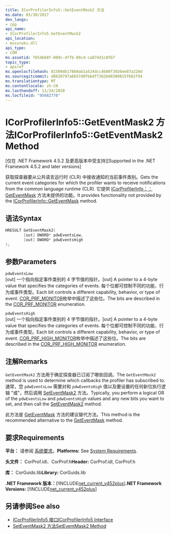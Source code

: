 ```yaml
---
title: ICorProfilerInfo5::GetEventMask2 方法
ms.date: 03/30/2017
dev_langs:
- cpp
api_name:
- ICorProfilerInfo5.GetEventMask2
api_location:
- mscorwks.dll
api_type:
- COM
ms.assetid: f854b68f-009c-4ffb-89cd-ca874d1c0fb7
topic_type:
- apiref
ms.openlocfilehash: 81509db178b0ab1a524dcc4b00f39264e87a220d
ms.sourcegitcommit: d8020797a6657d0fbbdff362b80300815f682f94
ms.translationtype: MT
ms.contentlocale: zh-CN
ms.lasthandoff: 11/24/2020
ms.locfileid: "95682778"
---
```

# <a name="icorprofilerinfo5geteventmask2-method"></a><span data-ttu-id="e6d38-102">ICorProfilerInfo5::GetEventMask2 方法</span><span class="sxs-lookup"><span data-stu-id="e6d38-102">ICorProfilerInfo5::GetEventMask2 Method</span></span>

<span data-ttu-id="e6d38-103">[仅在 .NET Framework 4.5.2 及更高版本中受支持]</span><span class="sxs-lookup"><span data-stu-id="e6d38-103">[Supported in the .NET Framework 4.5.2 and later versions]</span></span>  
  
 <span data-ttu-id="e6d38-104">获取探查器要从公共语言运行时 (CLR) 中接收通知的当前事件类别。</span><span class="sxs-lookup"><span data-stu-id="e6d38-104">Gets the current event categories for which the profiler wants to receive notifications from the common language runtime (CLR).</span></span>  <span data-ttu-id="e6d38-105">它提供 [ICorProfilerInfo：： GetEventMask](icorprofilerinfo-geteventmask-method.md) 方法未提供的功能。</span><span class="sxs-lookup"><span data-stu-id="e6d38-105">It provides functionality not provided by the [ICorProfilerInfo::GetEventMask](icorprofilerinfo-geteventmask-method.md) method.</span></span>  
  
## <a name="syntax"></a><span data-ttu-id="e6d38-106">语法</span><span class="sxs-lookup"><span data-stu-id="e6d38-106">Syntax</span></span>  
  
```cpp
HRESULT GetEventMask2(  
        [out] DWORD* pdwEventsLow,  
        [out] DWORD* pdwEventsHigh  
);  
```  
  
## <a name="parameters"></a><span data-ttu-id="e6d38-107">参数</span><span class="sxs-lookup"><span data-stu-id="e6d38-107">Parameters</span></span>  

 `pdwEventsLow`  
 <span data-ttu-id="e6d38-108">[out] 一个指向指定事件类别的 4 字节值的指针。</span><span class="sxs-lookup"><span data-stu-id="e6d38-108">[out] A pointer to a 4-byte value that specifies the categories of events.</span></span> <span data-ttu-id="e6d38-109">每个位都可控制不同的功能、行为或事件类型。</span><span class="sxs-lookup"><span data-stu-id="e6d38-109">Each bit controls a different capability, behavior, or type of event.</span></span> <span data-ttu-id="e6d38-110">[COR_PRF_MONITOR](cor-prf-monitor-enumeration.md)枚举中描述了这些位。</span><span class="sxs-lookup"><span data-stu-id="e6d38-110">The bits are described in the [COR_PRF_MONITOR](cor-prf-monitor-enumeration.md) enumeration.</span></span>  
  
 `pdwEventsHigh`  
 <span data-ttu-id="e6d38-111">[out] 一个指向指定事件类别的 4 字节值的指针。</span><span class="sxs-lookup"><span data-stu-id="e6d38-111">[out] A pointer to a 4-byte value that specifies the categories of events.</span></span>  <span data-ttu-id="e6d38-112">每个位都可控制不同的功能、行为或事件类型。</span><span class="sxs-lookup"><span data-stu-id="e6d38-112">Each bit controls a different capability, behavior, or type of event.</span></span> <span data-ttu-id="e6d38-113">[COR_PRF_HIGH_MONITOR](cor-prf-high-monitor-enumeration.md)枚举中描述了这些位。</span><span class="sxs-lookup"><span data-stu-id="e6d38-113">The bits are described in the [COR_PRF_HIGH_MONITOR](cor-prf-high-monitor-enumeration.md) enumeration.</span></span>  
  
## <a name="remarks"></a><span data-ttu-id="e6d38-114">注解</span><span class="sxs-lookup"><span data-stu-id="e6d38-114">Remarks</span></span>  

 <span data-ttu-id="e6d38-115">`GetEventMask2` 方法用于确定探查器已订阅了哪些回调。</span><span class="sxs-lookup"><span data-stu-id="e6d38-115">The `GetEventMask2` method is used to determine which callbacks the profiler has subscribed to.</span></span> <span data-ttu-id="e6d38-116">通常，您 `pdwEventsLow` 需要对和 `pdwEventsHigh` 值以及要设置的任何新位执行逻辑 "或"，然后调用 [SetEventMask2](icorprofilerinfo5-seteventmask2-method.md) 方法。</span><span class="sxs-lookup"><span data-stu-id="e6d38-116">Typically, you perform a logical OR of the `pdwEventsLow` and `pdwEventsHigh` values and any new bits you want to set, and then call the [SetEventMask2](icorprofilerinfo5-seteventmask2-method.md) method.</span></span>  
  
 <span data-ttu-id="e6d38-117">此方法是 [GetEventMask](icorprofilerinfo-geteventmask-method.md) 方法的建议替代方法。</span><span class="sxs-lookup"><span data-stu-id="e6d38-117">This method is the recommended alternative to the [GetEventMask](icorprofilerinfo-geteventmask-method.md) method.</span></span>  
  
## <a name="requirements"></a><span data-ttu-id="e6d38-118">要求</span><span class="sxs-lookup"><span data-stu-id="e6d38-118">Requirements</span></span>  

 <span data-ttu-id="e6d38-119">**平台：** 请参阅 [系统要求](../../get-started/system-requirements.md)。</span><span class="sxs-lookup"><span data-stu-id="e6d38-119">**Platforms:** See [System Requirements](../../get-started/system-requirements.md).</span></span>  
  
 <span data-ttu-id="e6d38-120">**头文件：** CorProf.idl、CorProf.h</span><span class="sxs-lookup"><span data-stu-id="e6d38-120">**Header:** CorProf.idl, CorProf.h</span></span>  
  
 <span data-ttu-id="e6d38-121">**库：** CorGuids.lib</span><span class="sxs-lookup"><span data-stu-id="e6d38-121">**Library:** CorGuids.lib</span></span>  
  
 <span data-ttu-id="e6d38-122">**.NET Framework 版本：**[!INCLUDE[net_current_v452plus](../../../../includes/net-current-v452plus-md.md)]</span><span class="sxs-lookup"><span data-stu-id="e6d38-122">**.NET Framework Versions:** [!INCLUDE[net_current_v452plus](../../../../includes/net-current-v452plus-md.md)]</span></span>  
  
## <a name="see-also"></a><span data-ttu-id="e6d38-123">另请参阅</span><span class="sxs-lookup"><span data-stu-id="e6d38-123">See also</span></span>

- [<span data-ttu-id="e6d38-124">ICorProfilerInfo5 接口</span><span class="sxs-lookup"><span data-stu-id="e6d38-124">ICorProfilerInfo5 Interface</span></span>](icorprofilerinfo5-interface.md)
- [<span data-ttu-id="e6d38-125">SetEventMask2 方法</span><span class="sxs-lookup"><span data-stu-id="e6d38-125">SetEventMask2 Method</span></span>](icorprofilerinfo5-seteventmask2-method.md)
